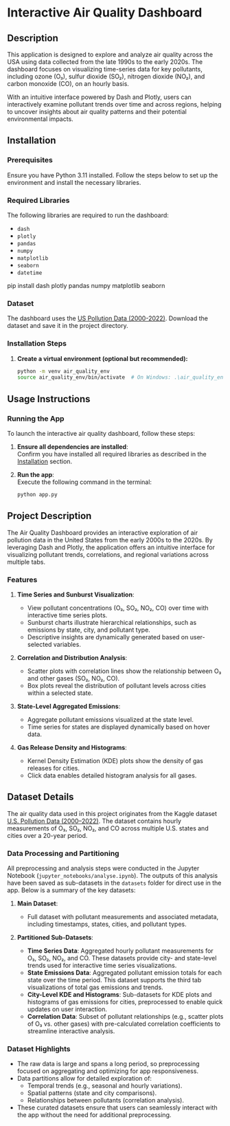 # Interactive Air Quality Dashboard

## Description

This application is designed to explore and analyze air quality across the USA using data collected from the late 1990s to the early 2020s. The dashboard focuses on visualizing time-series data for key pollutants, including ozone (O₃), sulfur dioxide (SO₂), nitrogen dioxide (NO₂), and carbon monoxide (CO), on an hourly basis. 

With an intuitive interface powered by Dash and Plotly, users can interactively examine pollutant trends over time and across regions, helping to uncover insights about air quality patterns and their potential environmental impacts.

## Installation

### Prerequisites

Ensure you have Python 3.11 installed. Follow the steps below to set up the environment and install the necessary libraries.

### Required Libraries

The following libraries are required to run the dashboard:

- `dash`
- `plotly`
- `pandas`
- `numpy`
- `matplotlib`
- `seaborn`
- `datetime`

pip install dash plotly pandas numpy matplotlib seaborn

### Dataset

The dashboard uses the [US Pollution Data (2000-2022)](https://www.kaggle.com/datasets/guslovesmath/us-pollution-data-200-to-2022). Download the dataset and save it in the project directory.

### Installation Steps

1. **Create a virtual environment (optional but recommended):**

   ```bash
   python -m venv air_quality_env
   source air_quality_env/bin/activate  # On Windows: .\air_quality_env\Scripts\activate
    ```

## Usage Instructions

### Running the App

To launch the interactive air quality dashboard, follow these steps:

1. **Ensure all dependencies are installed**:  
   Confirm you have installed all required libraries as described in the [Installation](#installation) section.

2. **Run the app**:  
   Execute the following command in the terminal:

   ```bash
   python app.py
   ```
## Project Description

The Air Quality Dashboard provides an interactive exploration of air pollution data in the United States from the early 2000s to the 2020s. By leveraging Dash and Plotly, the application offers an intuitive interface for visualizing pollutant trends, correlations, and regional variations across multiple tabs. 

### Features

1. **Time Series and Sunburst Visualization**:  
   - View pollutant concentrations (O₃, SO₂, NO₂, CO) over time with interactive time series plots.
   - Sunburst charts illustrate hierarchical relationships, such as emissions by state, city, and pollutant type.
   - Descriptive insights are dynamically generated based on user-selected variables.

2. **Correlation and Distribution Analysis**:  
   - Scatter plots with correlation lines show the relationship between O₃ and other gases (SO₂, NO₂, CO).
   - Box plots reveal the distribution of pollutant levels across cities within a selected state.

3. **State-Level Aggregated Emissions**:  
   - Aggregate pollutant emissions visualized at the state level.
   - Time series for states are displayed dynamically based on hover data.

4. **Gas Release Density and Histograms**:  
   - Kernel Density Estimation (KDE) plots show the density of gas releases for cities.
   - Click data enables detailed histogram analysis for all gases.

## Dataset Details

The air quality data used in this project originates from the Kaggle dataset [U.S. Pollution Data (2000–2022)](https://www.kaggle.com/datasets/guslovesmath/us-pollution-data-200-to-2022). The dataset contains hourly measurements of O₃, SO₂, NO₂, and CO across multiple U.S. states and cities over a 20-year period. 

### Data Processing and Partitioning

All preprocessing and analysis steps were conducted in the Jupyter Notebook (`jupyter_notebooks/analyse.ipynb`). The outputs of this analysis have been saved as sub-datasets in the `datasets` folder for direct use in the app. Below is a summary of the key datasets:

1. **Main Dataset**: 
   - Full dataset with pollutant measurements and associated metadata, including timestamps, states, cities, and pollutant types.

2. **Partitioned Sub-Datasets**:
   - **Time Series Data**: Aggregated hourly pollutant measurements for O₃, SO₂, NO₂, and CO. These datasets provide city- and state-level trends used for interactive time series visualizations.
   - **State Emissions Data**: Aggregated pollutant emission totals for each state over the time period. This dataset supports the third tab visualizations of total gas emissions and trends.
   - **City-Level KDE and Histograms**: Sub-datasets for KDE plots and histograms of gas emissions for cities, preprocessed to enable quick updates on user interaction.
   - **Correlation Data**: Subset of pollutant relationships (e.g., scatter plots of O₃ vs. other gases) with pre-calculated correlation coefficients to streamline interactive analysis.

### Dataset Highlights

- The raw data is large and spans a long period, so preprocessing focused on aggregating and optimizing for app responsiveness.
- Data partitions allow for detailed exploration of:
  - Temporal trends (e.g., seasonal and hourly variations).
  - Spatial patterns (state and city comparisons).
  - Relationships between pollutants (correlation analysis).
- These curated datasets ensure that users can seamlessly interact with the app without the need for additional preprocessing.

